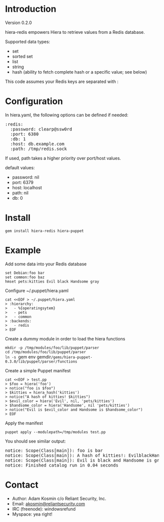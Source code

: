 Introduction
============

Version 0.2.0

hiera-redis empowers Hiera to retrieve values from a Redis database.

Supported data types:

* set
* sorted set
* list
* string
* hash (ability to fetch complete hash or a specific value; see below)

This code assumes your Redis keys are separated with :

Configuration
=============
In hiera.yaml, the following options can be defined if needed:
<pre>
:redis:
  :password: clearp@ssw0rd
  :port: 6380
  :db: 1
  :host: db.example.com
  :path: /tmp/redis.sock
</pre>

If used, path takes a higher priority over port/host values.

default values:

* password: nil
* port: 6379
* host: localhost
* path: nil
* db: 0

Install
=======

`gem install hiera-redis hiera-puppet`

Example
=======

Add some data into your Redis database

`set Debian:foo bar`  
`set common:foo baz`  
`hmset pets:kitties Evil black Handsome gray`  

Configure ~/.puppet/hiera.yaml

`cat <<EOF > ~/.puppet/hiera.yaml`  
`> :hierarchy:`  
`>   - %{operatingsytem}`  
`>   - pets`  
`>   - common`  
`> :backends:`  
`>   - redis`  
`> EOF`  

Create a dummy module in order to load the hiera functions

`mkdir -p /tmp/modules/foo/lib/puppet/parser`  
`cd /tmp/modules/foo/lib/puppet/parser`  
`ln -s `gem env gemdir`/gems/hiera-puppet-0.3.0/lib/puppet/parser/functions`  

Create a simple Puppet manifest

`cat <<EOF > test.pp`  
`> $foo = hiera('foo')`  
`> notice("foo is $foo")`  
`> $kitties = hiera_hash('kitties')`  
`> notice("A hash of kitties! $kitties")`  
`> $evil_color = hiera('Evil', nil, 'pets/kitties')`  
`> $handsome_color = hiera('Handsome', nil 'pets/kitties')`  
`> notice("Evil is $evil_color and Handsome is $handsome_color")`  
`> EOF`  

Apply the manifest

`puppet apply --modulepath=/tmp/modules test.pp`

You should see similar output:
<pre>
notice: Scope(Class[main]): foo is bar
notice: Scope(Class[main]): A hash of kitties!: EvilblackHandsomegray
notice: Scope(Class[main]): Evil is black and Handsome is gray
notice: Finished catalog run in 0.04 seconds
</pre>

Contact
=======

* Author: Adam Kosmin c/o Reliant Security, Inc.
* Email: akosmin@reliantsecurity.com
* IRC (freenode): windowsrefund
* Myspace: yea right!


